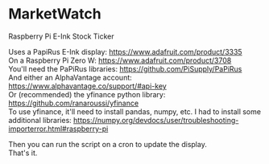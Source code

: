 # MarketWatch
Raspberry Pi E-Ink Stock Ticker

Uses a PapiRus E-Ink display: https://www.adafruit.com/product/3335  
On a Raspberry Pi Zero W: https://www.adafruit.com/product/3708  
You'll need the PaPiRus libraries: https://github.com/PiSupply/PaPiRus  
And either an AlphaVantage account: https://www.alphavantage.co/support/#api-key  
Or (recommended) the yfinance python library: https://github.com/ranaroussi/yfinance  
To use yfinance, it'll need to install pandas, numpy, etc. I had to install some  
additional libraries: https://numpy.org/devdocs/user/troubleshooting-importerror.html#raspberry-pi  

Then you can run the script on a cron to update the display.  
That's it.
